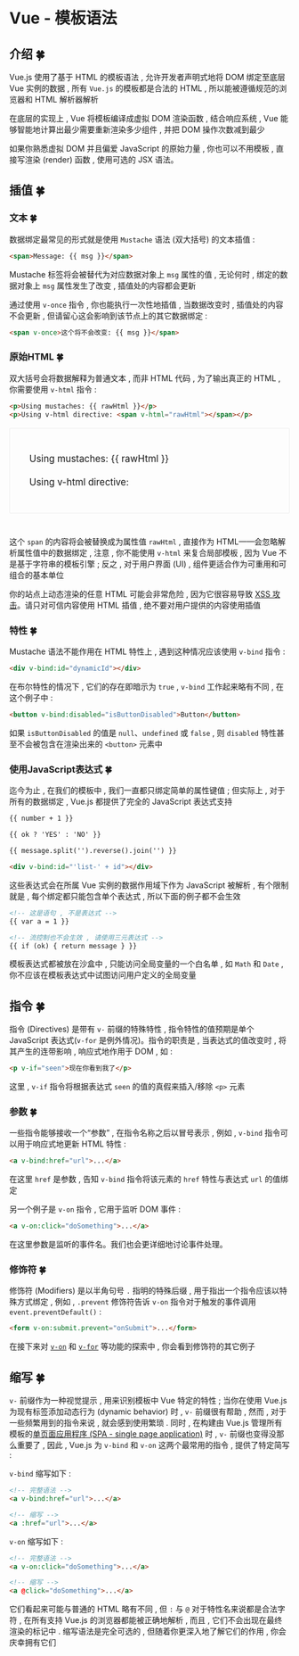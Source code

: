 # Vue - 模板语法


<extoc></extoc>

## 介绍  🍀

Vue.js 使用了基于 HTML 的模板语法 , 允许开发者声明式地将 DOM 绑定至底层 Vue 实例的数据 , 所有 `Vue.js` 的模板都是合法的 HTML , 所以能被遵循规范的浏览器和 HTML 解析器解析

在底层的实现上 , Vue 将模板编译成虚拟 DOM 渲染函数 , 结合响应系统 , Vue 能够智能地计算出最少需要重新渲染多少组件 , 并把 DOM 操作次数减到最少

如果你熟悉虚拟 DOM 并且偏爱 JavaScript 的原始力量 , 你也可以不用模板 , 直接写渲染 (render) 函数 , 使用可选的 JSX 语法。

## 插值  🍀

### 文本  🍀

数据绑定最常见的形式就是使用 `Mustache` 语法 (双大括号) 的文本插值 : 

```html
<span>Message: {{ msg }}</span>
```

Mustache 标签将会被替代为对应数据对象上 `msg` 属性的值 , 无论何时 , 绑定的数据对象上 `msg` 属性发生了改变 , 插值处的内容都会更新

通过使用 `v-once` 指令 , 你也能执行一次性地插值 , 当数据改变时 , 插值处的内容不会更新 , 但请留心这会影响到该节点上的其它数据绑定 : 

```html
<span v-once>这个将不会改变: {{ msg }}</span>
```

### 原始HTML  🍀

双大括号会将数据解释为普通文本 , 而非 HTML 代码 , 为了输出真正的 HTML , 你需要使用 `v-html` 指令 : 

```html
<p>Using mustaches: {{ rawHtml }}</p>
<p>Using v-html directive: <span v-html="rawHtml"></span></p>
```

<div id="app" style="border: 1px solid #eee;border-radius: 2px;padding: 25px 35px;margin-top: 1em;margin-bottom: 40px;font-size: 1.2em;line-height: 1.5em;-webkit-user-select: none;user-select: none;overflow-x: auto;">
<p>Using mustaches: {{ rawHtml }}</p>
<p>Using v-html directive: <span v-html="rawHtml"></span></p>
</div>

这个 `span` 的内容将会被替换成为属性值 `rawHtml` , 直接作为 HTML——会忽略解析属性值中的数据绑定 , 注意 , 你不能使用 `v-html` 来复合局部模板 , 因为 Vue 不是基于字符串的模板引擎 ; 反之 , 对于用户界面 (UI) , 组件更适合作为可重用和可组合的基本单位

你的站点上动态渲染的任意 HTML 可能会非常危险 , 因为它很容易导致 [XSS 攻击](https://en.wikipedia.org/wiki/Cross-site_scripting)。请只对可信内容使用 HTML 插值 , 绝不要对用户提供的内容使用插值

### 特性  🍀

Mustache 语法不能作用在 HTML 特性上 , 遇到这种情况应该使用 `v-bind` 指令 : 

```html
<div v-bind:id="dynamicId"></div>
```

在布尔特性的情况下 , 它们的存在即暗示为 `true` , `v-bind` 工作起来略有不同 , 在这个例子中 :

```html
<button v-bind:disabled="isButtonDisabled">Button</button>
```

如果 `isButtonDisabled` 的值是 `null`、`undefined` 或 `false` , 则 `disabled` 特性甚至不会被包含在渲染出来的 `<button>` 元素中

### 使用JavaScript表达式  🍀

迄今为止 , 在我们的模板中 , 我们一直都只绑定简单的属性键值 ; 但实际上 , 对于所有的数据绑定 , Vue.js 都提供了完全的 JavaScript 表达式支持

```html
{{ number + 1 }}

{{ ok ? 'YES' : 'NO' }}

{{ message.split('').reverse().join('') }}

<div v-bind:id="'list-' + id"></div>
```

这些表达式会在所属 Vue 实例的数据作用域下作为 JavaScript 被解析 , 有个限制就是 , 每个绑定都只能包含单个表达式 , 所以下面的例子都不会生效

```html
<!-- 这是语句 , 不是表达式 -->
{{ var a = 1 }}

<!-- 流控制也不会生效 , 请使用三元表达式 -->
{{ if (ok) { return message } }}
```

模板表达式都被放在沙盒中 , 只能访问全局变量的一个白名单 , 如 `Math` 和 `Date` , 你不应该在模板表达式中试图访问用户定义的全局变量

## 指令  🍀

指令 (Directives) 是带有 `v-` 前缀的特殊特性 , 指令特性的值预期是单个 JavaScript 表达式(`v-for` 是例外情况)。指令的职责是 , 当表达式的值改变时 , 将其产生的连带影响 , 响应式地作用于 DOM , 如 : 

```html
<p v-if="seen">现在你看到我了</p>
```

这里 , `v-if` 指令将根据表达式 `seen` 的值的真假来插入/移除 `<p>` 元素

### 参数  🍀

一些指令能够接收一个“参数” , 在指令名称之后以冒号表示 , 例如 , `v-bind` 指令可以用于响应式地更新 HTML 特性 : 

```html
<a v-bind:href="url">...</a>
```

在这里 `href` 是参数 , 告知 `v-bind` 指令将该元素的 `href` 特性与表达式 `url` 的值绑定

另一个例子是 `v-on` 指令 , 它用于监听 DOM 事件 :

```html
<a v-on:click="doSomething">...</a>
```

在这里参数是监听的事件名。我们也会更详细地讨论事件处理。

### 修饰符  🍀

修饰符 (Modifiers) 是以半角句号 `.` 指明的特殊后缀 , 用于指出一个指令应该以特殊方式绑定 , 例如 , `.prevent` 修饰符告诉 `v-on` 指令对于触发的事件调用 `event.preventDefault()` : 

```html
<form v-on:submit.prevent="onSubmit">...</form>
```

在接下来对 [`v-on`](https://cn.vuejs.org/v2/guide/events.html#%E4%BA%8B%E4%BB%B6%E4%BF%AE%E9%A5%B0%E7%AC%A6) 和 [`v-for`](https://cn.vuejs.org/v2/guide/forms.html#%E4%BF%AE%E9%A5%B0%E7%AC%A6) 等功能的探索中 , 你会看到修饰符的其它例子

## 缩写  🍀

`v-` 前缀作为一种视觉提示 , 用来识别模板中 Vue 特定的特性 ; 当你在使用 Vue.js 为现有标签添加动态行为 (dynamic behavior) 时 , `v-` 前缀很有帮助 , 然而 , 对于一些频繁用到的指令来说 , 就会感到使用繁琐 . 同时 , 在构建由 Vue.js 管理所有模板的[单页面应用程序 (SPA - single page application)](https://en.wikipedia.org/wiki/Single-page_application) 时 , `v-` 前缀也变得没那么重要了 , 因此 , Vue.js 为 `v-bind` 和 `v-on` 这两个最常用的指令 , 提供了特定简写 : 

`v-bind` 缩写如下 : 

```html
<!-- 完整语法 -->
<a v-bind:href="url">...</a>

<!-- 缩写 -->
<a :href="url">...</a>
```

`v-on` 缩写如下 : 

```html
<!-- 完整语法 -->
<a v-on:click="doSomething">...</a>

<!-- 缩写 -->
<a @click="doSomething">...</a>
```

它们看起来可能与普通的 HTML 略有不同 , 但 `:` 与 `@` 对于特性名来说都是合法字符 , 在所有支持 Vue.js 的浏览器都能被正确地解析 , 而且 , 它们不会出现在最终渲染的标记中 . 缩写语法是完全可选的 , 但随着你更深入地了解它们的作用 , 你会庆幸拥有它们